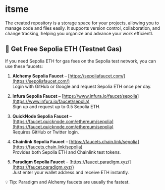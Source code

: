 # itsme
The created repository is a storage space for your projects, allowing you to manage code and files easily. It supports version control, collaboration, and change tracking, helping you organize and advance your work efficientl.

## 🚰 Get Free Sepolia ETH (Testnet Gas)

If you need Sepolia ETH for gas fees on the Sepolia test network, you can use these faucets:

1. **Alchemy Sepolia Faucet** – [https://sepoliafaucet.com/](https://sepoliafaucet.com/)  
   Login with GitHub or Google and request Sepolia ETH once per day.

2. **Infura Sepolia Faucet** – [https://www.infura.io/faucet/sepolia](https://www.infura.io/faucet/sepolia)  
   Sign up and request up to 0.5 Sepolia ETH.

3. **QuickNode Sepolia Faucet** – [https://faucet.quicknode.com/ethereum/sepolia](https://faucet.quicknode.com/ethereum/sepolia)  
   Requires GitHub or Twitter login.

4. **Chainlink Sepolia Faucet** – [https://faucets.chain.link/sepolia](https://faucets.chain.link/sepolia)  
   Provides both Sepolia ETH and Chainlink test tokens.

5. **Paradigm Sepolia Faucet** – [https://faucet.paradigm.xyz/](https://faucet.paradigm.xyz/)  
   Just enter your wallet address and receive ETH instantly.

💡 Tip: Paradigm and Alchemy faucets are usually the fastest.
